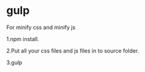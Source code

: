 # gulp

For minify css and minify js

1.npm install.

2.Put all your css files and js files in to source folder.

3.gulp
